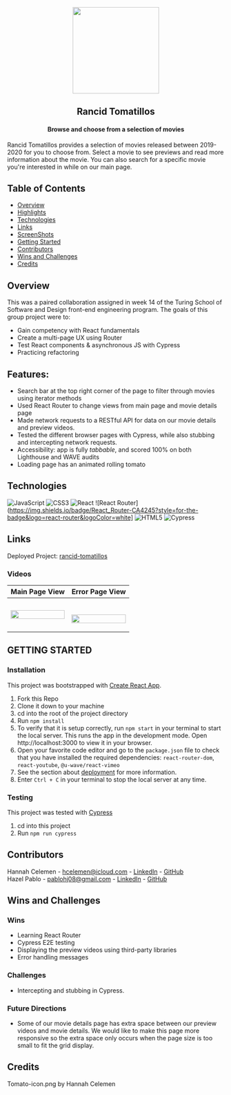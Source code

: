
<div align="center">
<img src="https://user-images.githubusercontent.com/94808267/197117361-c57ac8d9-9dbb-4ecf-930d-9773d711a31a.png" height="200px">
</div>

  <h2 align="center">Rancid Tomatillos</h2>

  <h4 align="center">
    Browse and choose from a selection of movies 
  </h4>

Rancid Tomatillos provides a selection of movies released between 2019-2020 for you to choose from. Select a movie to see previews and read more information about the movie. You can also search for a specific movie you're interested in while on our main page.

## Table of Contents
- [Overview](#Overview)
- [Highlights](#Highlights)
- [Technologies](#Technologies)
- [Links](#Links)
- [ScreenShots](#ScreenShots)
- [Getting Started](#GETTING-STARTED)
- [Contributors](#Contributors)
- [Wins and Challenges](#Wins-and-Challenges)
- [Credits](#Credits)


## Overview

This was a paired collaboration assigned in week 14 of the Turing School of Software and Design front-end engineering program. The goals of this group project were to:

* Gain competency with React fundamentals
* Create a multi-page UX using Router
* Test React components & asynchronous JS with Cypress
* Practicing refactoring 

## Features:

* Search bar at the top right corner of the page to filter through movies using iterator methods
* Used React Router to change views from main page and movie details page
* Made network requests to a RESTful API for data on our movie details and preview videos.
* Tested the different browser pages with Cypress, while also stubbing and intercepting network requests.
* Accessibility: app is fully _tabbable_, and scored 100% on both Lighthouse and WAVE audits
* Loading page has an animated rolling tomato 

## Technologies

 ![JavaScript](https://img.shields.io/badge/javascript-%23323330.svg?style=for-the-badge&logo=javascript&logoColor=%23F7DF1E)
 ![CSS3](https://img.shields.io/badge/css3-%231572B6.svg?style=for-the-badge&logo=css3&logoColor=white)
 ![React](https://img.shields.io/badge/React-20232A?style=for-the-badge&logo=react&logoColor=61DAFB)
 ![React Router](https://img.shields.io/badge/React_Router-CA4245?style=for-the-badge&logo=react-router&logoColor=white]
 ![HTML5](https://img.shields.io/badge/html5-%23E34F26.svg?style=for-the-badge&logo=html5&logoColor=white) 
 ![Cypress](https://img.shields.io/badge/Cypress-17202C?style=for-the-badge&logo=cypress&logoColor=white)

## Links
Deployed Project: [rancid-tomatillos](https://rancid-tomatillos-rose.vercel.app/)

### Videos

| Main Page View | Error Page View |
|---------------|-----------------|
<img src="https://media.giphy.com/media/DcMRAalKTP7JwWv1OR/giphy.gif" width=100%>|<p align="center"><br/><img src="https://media.giphy.com/media/S6NrhQt55hKast3noB/giphy.gif" width=100%></p>

## GETTING STARTED

### Installation
This project was bootstrapped with [Create React App](https://github.com/facebook/create-react-app).
1. Fork this Repo
2. Clone it down to your machine
3. cd into the root of the project directory
4. Run `npm install`
5. To verify that it is setup correctly, run `npm start` in your terminal to start the local server. This runs the app in the development mode. Open http://localhost:3000 to view it in your browser.
6. Open your favorite code editor and go to the `package.json` file to check that you have installed the required dependencies: `react-router-dom`, `react-youtube`, `@u-wave/react-vimeo`
6. See the section about [deployment](https://create-react-app.dev/docs/deployment/) for more information.
7. Enter `Ctrl + C` in your terminal to stop the local server at any time.

### Testing
This project was tested with [Cypress](https://docs.cypress.io/guides/getting-started/installing-cypress#Installing)
1. cd into this project
2. Run `npm run cypress`

## Contributors

Hannah Celemen - hcelemen@icloud.com - [LinkedIn](https://www.linkedin.com/in/hannah-celemen/) - [GitHub](https://github.com/ohClaire?tab=repositories) </br>
Hazel Pablo - pablohj08@gmail.com - [LinkedIn](https://www.linkedin.com/in/hazel-pablo-704779245/) - [GitHub](https://github.com/Hpablo08)

## Wins and Challenges

### Wins 
* Learning React Router 
* Cypress E2E testing
* Displaying the preview videos using third-party libraries
* Error handling messages 

### Challenges 
* Intercepting and stubbing in Cypress. 

### Future Directions
* Some of our movie details page has extra space between our preview videos and movie details. We would like to make this page more responsive so the extra space only occurs when the page size is too small to fit the grid display.

## Credits
Tomato-icon.png by Hannah Celemen
